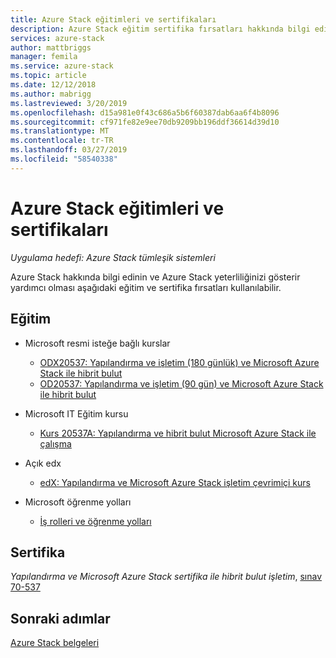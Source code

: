 ```yaml
---
title: Azure Stack eğitimleri ve sertifikaları
description: Azure Stack eğitim sertifika fırsatları hakkında bilgi edinin
services: azure-stack
author: mattbriggs
manager: femila
ms.service: azure-stack
ms.topic: article
ms.date: 12/12/2018
ms.author: mabrigg
ms.lastreviewed: 3/20/2019
ms.openlocfilehash: d15a981e0f43c686a5b6f60387dab6aa6f4b8096
ms.sourcegitcommit: cf971fe82e9ee70db9209bb196ddf36614d39d10
ms.translationtype: MT
ms.contentlocale: tr-TR
ms.lasthandoff: 03/27/2019
ms.locfileid: "58540338"
---
```

# <a name="azure-stack-training-and-certification"></a>Azure Stack eğitimleri ve sertifikaları

*Uygulama hedefi: Azure Stack tümleşik sistemleri*

Azure Stack hakkında bilgi edinin ve Azure Stack yeterliliğinizi gösterir yardımcı olması aşağıdaki eğitim ve sertifika fırsatları kullanılabilir.

## <a name="training"></a>Eğitim

- Microsoft resmi isteğe bağlı kurslar
   - [ODX20537: Yapılandırma ve işletim (180 günlük) ve Microsoft Azure Stack ile hibrit bulut](https://www.microsoft.com/en-us/learning/course.aspx?cid=ODX20537)
   - [OD20537: Yapılandırma ve işletim (90 gün) ve Microsoft Azure Stack ile hibrit bulut](https://www.microsoft.com/en-us/learning/course.aspx?cid=OD20537)

- Microsoft IT Eğitim kursu
   - [Kurs 20537A: Yapılandırma ve hibrit bulut Microsoft Azure Stack ile çalışma](https://aka.ms/azsmoc)

- Açık edx
   - [edX: Yapılandırma ve Microsoft Azure Stack işletim çevrimiçi kurs](https://aka.ms/AzureStackMOOC)
   
- Microsoft öğrenme yolları
   - [İş rolleri ve öğrenme yolları](https://azure.microsoft.com/training/learning-paths/)

## <a name="certification"></a>Sertifika

*Yapılandırma ve Microsoft Azure Stack sertifika ile hibrit bulut işletim*, [sınav 70-537](https://www.microsoft.com/learning/exam-70-537.aspx)

## <a name="next-steps"></a>Sonraki adımlar

[Azure Stack belgeleri](https://docs.microsoft.com/azure/azure-stack/)

